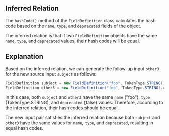 ## Inferred Relation
The `hashCode()` method of the `FieldDefinition` class calculates the hash code based on the `name`, `type`, and `deprecated` fields of the object. 

The inferred relation is that if two `FieldDefinition` objects have the same `name`, `type`, and `deprecated` values, their hash codes will be equal.

## Explanation
Based on the inferred relation, we can generate the follow-up input `other3` for the new source input `subject` as follows:

```java
FieldDefinition subject = new FieldDefinition("foo", TokenType.STRING);
FieldDefinition other3 = new FieldDefinition("foo", TokenType.STRING).deprecate();
```

In this case, both `subject` and `other3` have the same `name` ("foo"), `type` (TokenType.STRING), and `deprecated` (false) values. Therefore, according to the inferred relation, their hash codes should be equal.

The new input pair satisfies the inferred relation because both `subject` and `other3` have the same values for `name`, `type`, and `deprecated`, resulting in equal hash codes.